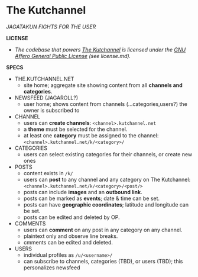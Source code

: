 The Kutchannel
==============

*JAGATAKUN FIGHTS FOR THE USER*

**LICENSE**
- *The codebase that powers [The Kutchannel](the.kutchannel.net) is licensed under the [GNU Affero General Public License](http://www.gnu.org/licenses/agpl-3.0.html) (see license.md).*

**SPECS**
- THE.KUTCHANNEL.NET
    - site home; aggregate site showing content from all **channels and categories**.
- NEWSFEED (JAGAROLL?)
    - user home; shows content from channels (...categories,users?) the owner is subscribed to
- CHANNEL
    - users can **create channels**: `<channel>.kutchannel.net`
    - a **theme** must be selected for the channel.
    - at least one **category** must be assigned to the channel: `<channel>.kutchannel.net/k/<category>/`
- CATEGORIES
    - users can select existing categories for their channels, or create new ones
- POSTS
    - content exists in `/k/`
    - users can **post** to any channel and any category on The Kutchannel: `<channel>.kutchannel.net/k/<category>/<post/>`
    - posts can include **images** and an **outbound link**.
    - posts can be marked as **events**; date & time can be set.
    - posts can have **geographic coordinates**; latitude and longitude can be set.
    - posts can be edited and deleted by OP.
- COMMENTS
    - users can **comment** on any post in any category on any channel.
    - plaintext only and observe line breaks.
    - cmments can be edited and deleted.
- USERS
    - individual profiles as `/u/<username>/`
    - can subscribe to channels, categories (TBD), or users (TBD); this personalizes newsfeed